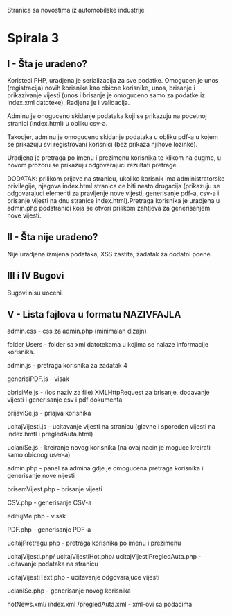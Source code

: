 Stranica sa novostima iz automobilske industrije

# Spirala 3
## I  - Šta je uradeno?
Koristeci PHP, uradjena je serializacija za sve podatke. Omogucen je unos (registracija) novih korisnika kao obicne
korisnike, unos, brisanje i prikazivanje vijesti (unos i brisanje je omoguceno samo za podatke iz index.xml datoteke).
Radjena je i validacija. 

Adminu je onoguceno skidanje podataka koji se prikazuju na pocetnoj stranici (index.html) u obliku csv-a.

Takodjer, adminu je omoguceno skidanje podataka u obliku pdf-a u kojem se prikazuju svi registrovani korisnici (bez 
prikaza njihove lozinke).

Uradjena je pretraga po imenu i prezimenu korisnika te klikom na dugme, u novom prozoru se prikazuju odgovarajuci rezultati pretrage. 

DODATAK: prilikom prijave na stranicu, ukoliko korisnik ima administratorske privilegije, njegova index.html stranica ce biti nesto
drugacija (prikazuju se odgovarajuci elementi za pravljenje nove vijesti, generisanje pdf-a, csv-a i brisanje vijesti na dnu stranice 
index.html).Pretraga korisnika je uradjena u admin.php podstranici koja se otvori prilikom zahtjeva za generisanjem nove vijesti.

## II  - Šta nije uradeno?
Nije uradjena izmjena podataka, XSS zastita, zadatak za dodatni poene.

## III i IV Bugovi
Bugovi nisu uoceni.

## V  - Lista fajlova u formatu NAZIVFAJLA
admin.css - css za admin.php (minimalan dizajn)

folder Users - folder sa xml datotekama u kojima se nalaze informacije korisnika.

admin.js - pretraga korisnika za zadatak 4

generisiPDF.js - visak

obrisiMe.js - (los naziv za file) XMLHttpRequest za brisanje, dodavanje vijesti i generisanje csv i pdf dokumenta

prijaviSe.js - priajva korisnika

ucitajVijesti.js - ucitavanje vijesti na stranicu (glavne i sporeden vijesti na index.hmtl
i pregledAuta.html)

uclaniSe.js - kreiranje novog korisnika (na ovaj nacin je moguce kreirati samo obicnog user-a) 

admin.php - panel za admina gdje je omogucena pretraga korisnika i generisanje nove nijesti

brisemVijest.php - brisanje vijesti

CSV.php - generisanje CSV-a

editujMe.php - visak

PDF.php - generisanje PDF-a

ucitajPretragu.php - pretraga korisnika po imenu i prezimenu

ucitajVijesti.php/ ucitajVijestiHot.php/ ucitajVijestiPregledAuta.php - ucitavanje podataka na stranicu

ucitajVijestiText.php - ucitavanje odgovarajuce vijesti

uclaniSe.php - generisanje novog korisnika

hotNews.xml/ index.xml /pregledAuta.xml - xml-ovi sa podacima
